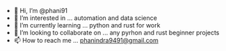 - 👋 Hi, I’m @phani91
- 👀 I’m interested in ... automation and data science
- 🌱 I’m currently learning ... python and rust for work
- 💞️ I’m looking to collaborate on ... any pyrhon and rust beginner projects
- 📫 How to reach me ... phanindra9491@gmail.com

<!---
phani91/phani91 is a ✨ special ✨ repository because its `README.md` (this file) appears on your GitHub profile.
You can click the Preview link to take a look at your changes.
--->
